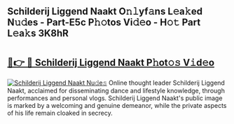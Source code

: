 ## Schilderij Liggend Naakt O𝚗𝚕yf𝚊ns L𝚎a𝚔ed N𝚞𝚍es - Part-E5c P𝚑𝚘tos Vi𝚍𝚎o - H𝚘𝚝 Part L𝚎a𝚔s 3K8hR

# <h2><a href="http://kf317r.oniu.top/?m=Schilderij+Liggend+Naakt">🔗👉 🔴 Schilderij Liggend Naakt P𝚑ot𝚘𝚜 V𝚒d𝚎o</a></h2>

[![Schilderij Liggend Naakt Nu𝚍e𝚜](https://i.imgur.com/0qMVB7G.gif)](http://kf317r.oniu.top/?m=Schilderij+Liggend+Naakt)
Online thought leader Schilderij Liggend Naakt, acclaimed for disseminating dance and lifestyle knowledge, through performances and personal vlogs. Schilderij Liggend Naakt's public image is marked by a welcoming and genuine demeanor, while the private aspects of his life remain cloaked in secrecy.  
